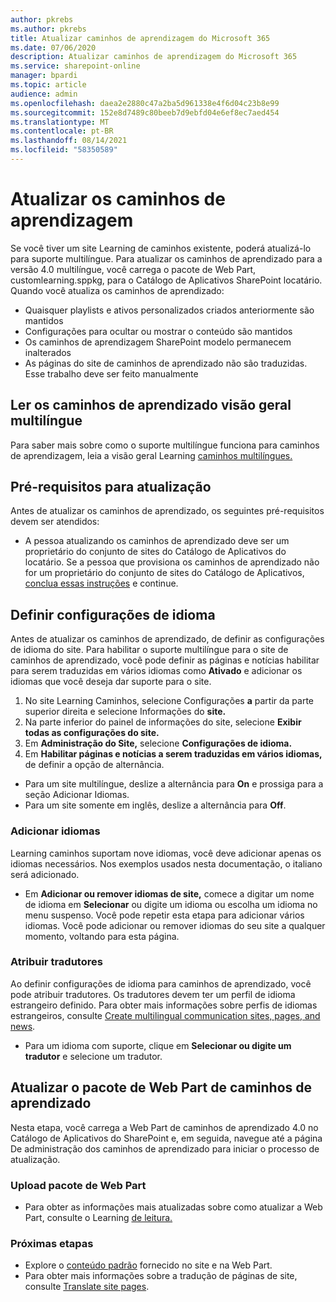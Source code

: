 ```yaml
---
author: pkrebs
ms.author: pkrebs
title: Atualizar caminhos de aprendizagem do Microsoft 365
ms.date: 07/06/2020
description: Atualizar caminhos de aprendizagem do Microsoft 365
ms.service: sharepoint-online
manager: bpardi
ms.topic: article
audience: admin
ms.openlocfilehash: daea2e2880c47a2ba5d961338e4f6d04c23b8e99
ms.sourcegitcommit: 152e8d7489c80beeb7d9ebfd04e6ef8ec7aed454
ms.translationtype: MT
ms.contentlocale: pt-BR
ms.lasthandoff: 08/14/2021
ms.locfileid: "58350589"
---
```

# <a name="update-learning-pathways"></a>Atualizar os caminhos de aprendizagem
Se você tiver um site Learning de caminhos existente, poderá atualizá-lo para suporte multilíngue. Para atualizar os caminhos de aprendizado para a versão 4.0 multilíngue, você carrega o pacote de Web Part, customlearning.sppkg, para o Catálogo de Aplicativos SharePoint locatário. Quando você atualiza os caminhos de aprendizado:  

- Quaisquer playlists e ativos personalizados criados anteriormente são mantidos
- Configurações para ocultar ou mostrar o conteúdo são mantidos
- Os caminhos de aprendizagem SharePoint modelo permanecem inalterados
- As páginas do site de caminhos de aprendizado não são traduzidas. Esse trabalho deve ser feito manualmente

## <a name="read-the-learning-pathways-multilingual-overview"></a>Ler os caminhos de aprendizado visão geral multilíngue
Para saber mais sobre como o suporte multilíngue funciona para caminhos de aprendizagem, leia a visão geral Learning [caminhos multilíngues.](custom_overview.md) 

## <a name="prerequisites-to-update"></a>Pré-requisitos para atualização
Antes de atualizar os caminhos de aprendizado, os seguintes pré-requisitos devem ser atendidos:
- A pessoa atualizando os caminhos de aprendizado deve ser um proprietário do conjunto de sites do Catálogo de Aplicativos do locatário. Se a pessoa que provisiona os caminhos de aprendizado não for um proprietário do conjunto de sites do Catálogo de Aplicativos, [conclua essas instruções](addappadmin.md) e continue. 

## <a name="set-language-settings"></a>Definir configurações de idioma 
Antes de atualizar os caminhos de aprendizado, de definir as configurações de idioma do site. Para habilitar o suporte multilíngue para o  site de caminhos de aprendizado, você pode definir as páginas e notícias habilitar para serem traduzidas em vários idiomas como **Ativado** e adicionar os idiomas que você deseja dar suporte para o site.
1.  No site Learning Caminhos, selecione Configurações **a** partir da parte superior direita e selecione Informações do **site.**
2.  Na parte inferior do painel de informações do site, selecione **Exibir todas as configurações do site.**
3.  Em **Administração do Site,** selecione **Configurações de idioma.**
4.  Em **Habilitar páginas e notícias a serem traduzidas em vários idiomas,** de definir a opção de alternância. 
- Para um site multilíngue, deslize a alternância para **On** e prossiga para a seção Adicionar Idiomas. 
- Para um site somente em inglês, deslize a alternância para **Off**.

### <a name="add-languages"></a>Adicionar idiomas
Learning caminhos suportam nove idiomas, você deve adicionar apenas os idiomas necessários. Nos exemplos usados nesta documentação, o italiano será adicionado. 
- Em **Adicionar ou remover idiomas de site,** comece a digitar um nome de idioma em **Selecionar** ou digite um idioma ou escolha um idioma no menu suspenso. Você pode repetir esta etapa para adicionar vários idiomas. Você pode adicionar ou remover idiomas do seu site a qualquer momento, voltando para esta página.
 
### <a name="assign-translators"></a>Atribuir tradutores
Ao definir configurações de idioma para caminhos de aprendizado, você pode atribuir tradutores. Os tradutores devem ter um perfil de idioma estrangeiro definido. Para obter mais informações sobre perfis de idiomas estrangeiros, consulte [Create multilingual communication sites, pages, and news](https://support.office.com/article/2bb7d610-5453-41c6-a0e8-6f40b3ed750c).  
- Para um idioma com suporte, clique em **Selecionar ou digite um tradutor** e selecione um tradutor. 

## <a name="update-the-learning-pathways-web-part-package"></a>Atualizar o pacote de Web Part de caminhos de aprendizado
Nesta etapa, você carrega a Web Part de caminhos de aprendizado 4.0 no Catálogo de Aplicativos do SharePoint e, em seguida, navegue até a página De administração dos caminhos de aprendizado para iniciar o processo de atualização.

### <a name="upload-the-web-part-package"></a>Upload pacote de Web Part
- Para obter as informações mais atualizadas sobre como atualizar a Web Part, consulte o Learning [de leitura.](https://github.com/pnp/custom-learning-office-365#updating-the-solution) 

### <a name="next-steps"></a>Próximas etapas
- Explore o [conteúdo padrão](custom_exploresite.md) fornecido no site e na Web Part.
- Para obter mais informações sobre a tradução de páginas de site, consulte [Translate site pages](custom_translate_page_ml.md). 

